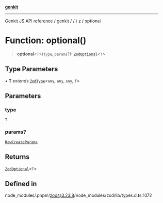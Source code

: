 [**genkit**](../../../README.md)

***

[Genkit JS API reference](../../../../README.md) / [genkit](../../../README.md) / [/](../../../README.md) / [z](../README.md) / optional

# Function: optional()

> **optional**\<`T`\>(`type`, `params`?): [`ZodOptional`](../classes/ZodOptional.md)\<`T`\>

## Type Parameters

• **T** *extends* [`ZodType`](../classes/ZodType.md)\<`any`, `any`, `any`, `T`\>

## Parameters

### type

`T`

### params?

[`RawCreateParams`](../type-aliases/RawCreateParams.md)

## Returns

[`ZodOptional`](../classes/ZodOptional.md)\<`T`\>

## Defined in

node\_modules/.pnpm/zod@3.23.8/node\_modules/zod/lib/types.d.ts:1072
